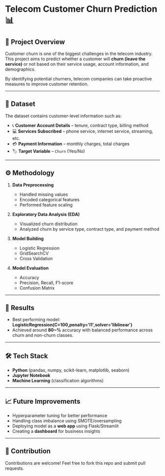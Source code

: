 # Telecom Customer Churn Prediction 📊

## 📌 Project Overview
Customer churn is one of the biggest challenges in the telecom industry. This project aims to predict whether a customer will **churn (leave the service)** or not based on their service usage, account information, and demographics.  

By identifying potential churners, telecom companies can take proactive measures to improve customer retention.

---

## 📂 Dataset
The dataset contains customer-level information such as:
- 📞 **Customer Account Details** – tenure, contract type, billing method  
- 💻 **Services Subscribed** – phone service, internet service, streaming, etc.  
- 💳 **Payment Information** – monthly charges, total charges  
- 🏷 **Target Variable** – `Churn` (Yes/No)  

---

## ⚙️ Methodology
1. **Data Preprocessing**
   - Handled missing values
   - Encoded categorical features
   - Performed feature scaling  

2. **Exploratory Data Analysis (EDA)**
   - Visualized churn distribution
   - Analyzed churn by service type, contract type, and payment method  

3. **Model Building**
   - Logistic Regression  
   - GridSearchCV
   - Cross Validation

4. **Model Evaluation**
   - Accuracy  
   - Precision, Recall, F1-score  
   - Confusion Matrix  

---

## 🚀 Results
- Best performing model: **LogisticRegression(C=100,penalty='l1',solver='liblinear')**  
- Achieved around **80~%** accuracy with balanced performance across churn and non-churn classes.  

---

## 🛠 Tech Stack
- **Python** (pandas, numpy, scikit-learn, matplotlib, seaborn)  
- **Jupyter Notebook**  
- **Machine Learning** (classification algorithms)  

---

## 📈 Future Improvements
- Hyperparameter tuning for better performance  
- Handling class imbalance using SMOTE/oversampling  
- Deploying model as a **web app** using Flask/Streamlit  
- Creating a **dashboard** for business insights  

---

## 🤝 Contribution
Contributions are welcome! Feel free to fork this repo and submit pull requests.  
